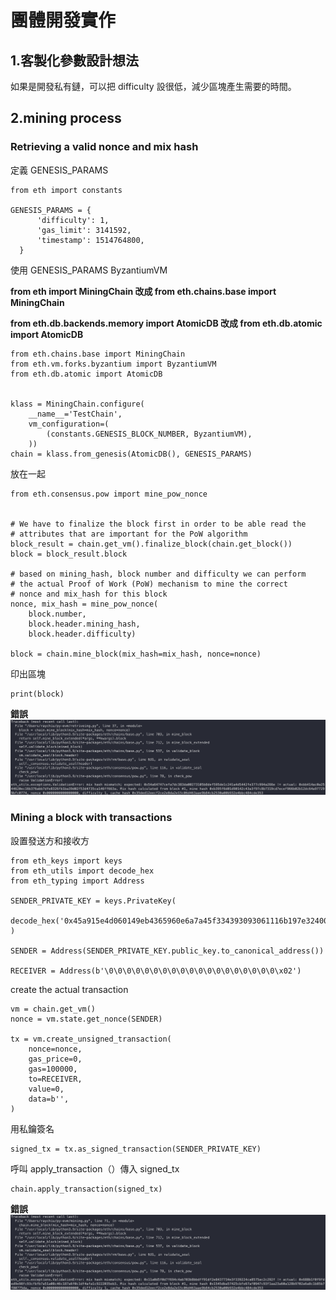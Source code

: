# 團體開發實作

## 1.客製化參數設計想法

如果是開發私有鏈，可以把 difficulty 設很低，減少區塊產生需要的時間。

## 2.mining process

### Retrieving a valid nonce and mix hash

定義 GENESIS_PARAMS
```
from eth import constants

GENESIS_PARAMS = {
      'difficulty': 1,
      'gas_limit': 3141592,
      'timestamp': 1514764800,
  }
```

使用 GENESIS_PARAMS ByzantiumVM

**from eth import MiningChain 改成 from eth.chains.base import MiningChain**

**from eth.db.backends.memory import AtomicDB 改成 from eth.db.atomic import AtomicDB**
```
from eth.chains.base import MiningChain
from eth.vm.forks.byzantium import ByzantiumVM
from eth.db.atomic import AtomicDB


klass = MiningChain.configure(
    __name__='TestChain',
    vm_configuration=(
        (constants.GENESIS_BLOCK_NUMBER, ByzantiumVM),
    ))
chain = klass.from_genesis(AtomicDB(), GENESIS_PARAMS)
```

放在一起
```
from eth.consensus.pow import mine_pow_nonce


# We have to finalize the block first in order to be able read the
# attributes that are important for the PoW algorithm
block_result = chain.get_vm().finalize_block(chain.get_block())
block = block_result.block

# based on mining_hash, block number and difficulty we can perform
# the actual Proof of Work (PoW) mechanism to mine the correct
# nonce and mix_hash for this block
nonce, mix_hash = mine_pow_nonce(
    block.number,
    block.header.mining_hash,
    block.header.difficulty)

block = chain.mine_block(mix_hash=mix_hash, nonce=nonce)
```

印出區塊
```
print(block)
```

**錯誤**
![](./err1.png)

### Mining a block with transactions

設置發送方和接收方
```
from eth_keys import keys
from eth_utils import decode_hex
from eth_typing import Address

SENDER_PRIVATE_KEY = keys.PrivateKey(
  decode_hex('0x45a915e4d060149eb4365960e6a7a45f334393093061116b197e3240065ff2d8')
)

SENDER = Address(SENDER_PRIVATE_KEY.public_key.to_canonical_address())

RECEIVER = Address(b'\0\0\0\0\0\0\0\0\0\0\0\0\0\0\0\0\0\0\0\x02')
```

create the actual transaction

```
vm = chain.get_vm()
nonce = vm.state.get_nonce(SENDER)

tx = vm.create_unsigned_transaction(
    nonce=nonce,
    gas_price=0,
    gas=100000,
    to=RECEIVER,
    value=0,
    data=b'',
)
```

用私鑰簽名
```
signed_tx = tx.as_signed_transaction(SENDER_PRIVATE_KEY)
```

呼叫 apply_transaction（）傳入 signed_tx
```
chain.apply_transaction(signed_tx)
```

**錯誤**
![](./err2.png)

## 
